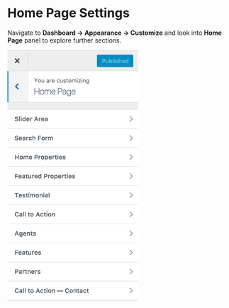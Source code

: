# Home Page Settings

Navigate to **Dashboard → Appearance → Customize** and look into **Home Page** panel to explore further sections.

![Home Page Settings](images/home-setup/homepage-panel-modern.png)